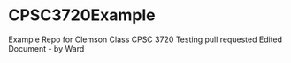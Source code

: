 # CPSC3720Example
Example Repo for Clemson Class CPSC 3720
Testing pull requested Edited Document - by Ward
